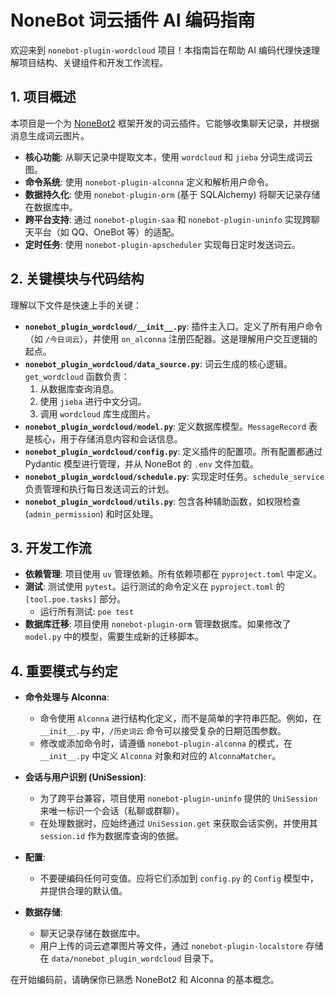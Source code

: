 # NoneBot 词云插件 AI 编码指南

欢迎来到 `nonebot-plugin-wordcloud` 项目！本指南旨在帮助 AI 编码代理快速理解项目结构、关键组件和开发工作流程。

## 1. 项目概述

本项目是一个为 [NoneBot2](https://v2.nonebot.dev/) 框架开发的词云插件。它能够收集聊天记录，并根据消息生成词云图片。

- **核心功能**: 从聊天记录中提取文本，使用 `wordcloud` 和 `jieba` 分词生成词云图。
- **命令系统**: 使用 `nonebot-plugin-alconna` 定义和解析用户命令。
- **数据持久化**: 使用 `nonebot-plugin-orm` (基于 SQLAlchemy) 将聊天记录存储在数据库中。
- **跨平台支持**: 通过 `nonebot-plugin-saa` 和 `nonebot-plugin-uninfo` 实现跨聊天平台（如 QQ、OneBot 等）的适配。
- **定时任务**: 使用 `nonebot-plugin-apscheduler` 实现每日定时发送词云。

## 2. 关键模块与代码结构

理解以下文件是快速上手的关键：

- **`nonebot_plugin_wordcloud/__init__.py`**: 插件主入口。定义了所有用户命令（如 `/今日词云`），并使用 `on_alconna` 注册匹配器。这是理解用户交互逻辑的起点。
- **`nonebot_plugin_wordcloud/data_source.py`**: 词云生成的核心逻辑。`get_wordcloud` 函数负责：
  1.  从数据库查询消息。
  2.  使用 `jieba` 进行中文分词。
  3.  调用 `wordcloud` 库生成图片。
- **`nonebot_plugin_wordcloud/model.py`**: 定义数据库模型。`MessageRecord` 表是核心，用于存储消息内容和会话信息。
- **`nonebot_plugin_wordcloud/config.py`**: 定义插件的配置项。所有配置都通过 Pydantic 模型进行管理，并从 NoneBot 的 `.env` 文件加载。
- **`nonebot_plugin_wordcloud/schedule.py`**: 实现定时任务。`schedule_service` 负责管理和执行每日发送词云的计划。
- **`nonebot_plugin_wordcloud/utils.py`**: 包含各种辅助函数，如权限检查 (`admin_permission`) 和时区处理。

## 3. 开发工作流

- **依赖管理**: 项目使用 `uv` 管理依赖。所有依赖项都在 `pyproject.toml` 中定义。
- **测试**: 测试使用 `pytest`。运行测试的命令定义在 `pyproject.toml` 的 `[tool.poe.tasks]` 部分。
  - 运行所有测试: `poe test`
- **数据库迁移**: 项目使用 `nonebot-plugin-orm` 管理数据库。如果修改了 `model.py` 中的模型，需要生成新的迁移脚本。

## 4. 重要模式与约定

- **命令处理与 Alconna**:

  - 命令使用 `Alconna` 进行结构化定义，而不是简单的字符串匹配。例如，在 `__init__.py` 中，`/历史词云` 命令可以接受复杂的日期范围参数。
  - 修改或添加命令时，请遵循 `nonebot-plugin-alconna` 的模式，在 `__init__.py` 中定义 `Alconna` 对象和对应的 `AlconnaMatcher`。

- **会话与用户识别 (UniSession)**:

  - 为了跨平台兼容，项目使用 `nonebot-plugin-uninfo` 提供的 `UniSession` 来唯一标识一个会话（私聊或群聊）。
  - 在处理数据时，应始终通过 `UniSession.get` 来获取会话实例，并使用其 `session.id` 作为数据库查询的依据。

- **配置**:

  - 不要硬编码任何可变值。应将它们添加到 `config.py` 的 `Config` 模型中，并提供合理的默认值。

- **数据存储**:
  - 聊天记录存储在数据库中。
  - 用户上传的词云遮罩图片等文件，通过 `nonebot-plugin-localstore` 存储在 `data/nonebot_plugin_wordcloud` 目录下。

在开始编码前，请确保你已熟悉 NoneBot2 和 Alconna 的基本概念。
